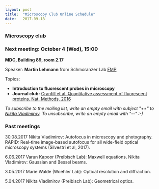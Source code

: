```yaml
---
layout: post
title:  "Microscopy Club Online Schedule"
date:   2017-09-18    
---
```


### Microscopy club
### Next meeting: October 4 (Wed), 15:00
**MDC, Building 89, room 2.17**
 
Speaker: **Martin Lehmann** from Schmoranzer Lab [FMP](http://www.leibniz-fmp.de/home.html)  

Topics: 
* **Introduction to fluorescent probes in microscopy**
* **Journal club:** [Cranfill et al. Quantitative assessment of fluorescent proteins. Nat. Methods, 2016](http://www.nature.com/nmeth/journal/v13/n7/abs/nmeth.3891.html?foxtrotcallback=true)

*To subscribe to the mailing list, write an empty email with subject "++" to [Nikita Vladimirov](mailto:nikita.vladimirov@mdc-berlin.de). To unsubscribe, write an empty email with "--" :-)*

### Past meetings

30.08.2017 Nikita Vladimirov: Autofocus in microscopy and photography. RAPID: Real-time image-based autofocus for all wide-field optical microscopy systems (Silvestri et al, 2017).

6.06.2017 Varun Kapoor (Preibisch Lab): Maxwell equations. Nikita Vladimirov: Gaussian and Bessel beams.

3.05.2017 Marie Walde (Woehler Lab):  Optical resolution and diffraction.

5.04.2017 Nikita Vladimirov (Preibisch Lab): Geometrical optics.
